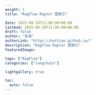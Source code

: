 ```yaml
---
weight: 1
title: "RagFlow Raptor 图索引"

date: 2025-08-20T11:00:00+08:00
lastmod: 2025-08-20T11:00:00+08:00
draft: false
author: "宋涛"
authorLink: "https://hotttao.github.io/"
description: "RagFlow Raptor 图索引"
featuredImage: 

tags: ["RagFlow"]
categories: ["langchain"]

lightgallery: true

toc:
  auto: false
---
```

